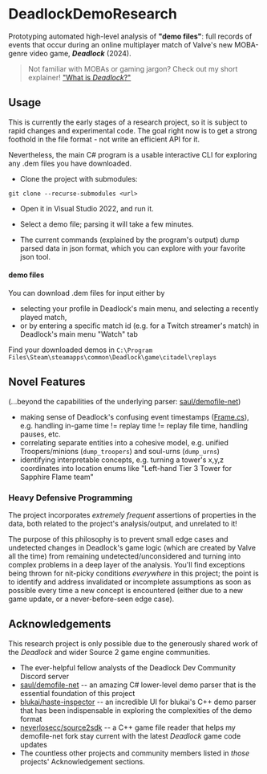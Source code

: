 # DeadlockDemoResearch

Prototyping automated high-level analysis of **"demo files"**: full records of events that occur during an online multiplayer match of Valve's new MOBA-genre video game, ***Deadlock*** (2024).

> Not familiar with MOBAs or gaming jargon? Check out my short explainer! ["What is *Deadlock*?"](https://github.com/cmorley191/SchemaGenDemofileNet-cm191/blob/main/what_is_deadlock.md)

## Usage

This is currently the early stages of a research project, so it is subject to rapid changes and experimental code. The goal right now is to get a strong foothold in the file format - not write an efficient API for it.

Nevertheless, the main C# program is a usable interactive CLI for exploring any .dem files you have downloaded.

- Clone the project with submodules:
```
git clone --recurse-submodules <url>
```

- Open it in Visual Studio 2022, and run it. 

- Select a demo file; parsing it will take a few minutes.

- The current commands (explained by the program's output) dump parsed data in json format, which you can explore with your favorite json tool.

#### demo files

You can download .dem files for input either by
- selecting your profile in Deadlock's main menu, and selecting a recently played match,
- or by entering a specific match id (e.g. for a Twitch streamer's match) in Deadlock's main menu "Watch" tab

Find your downloaded demos in `C:\Program Files\Steam\steamapps\common\Deadlock\game\citadel\replays`

## Novel Features

(...beyond the capabilities of the underlying parser: [saul/demofile-net](https://github.com/saul/demofile-net))

- making sense of Deadlock's confusing event timestamps ([Frame.cs](DeadlockDemoResearch/DataModels/Frame.cs)), e.g. handling in-game time != replay time != replay file time, handling pauses, etc.
- correlating separate entities into a cohesive model, e.g. unified Troopers/minions (`dump_troopers`) and soul-urns (`dump_urns`)
- identifying interpretable concepts, e.g. turning a tower's x,y,z coordinates into location enums like "Left-hand Tier 3 Tower for Sapphire Flame team"

### Heavy **Defensive Programming**
The project incorporates *extremely frequent* assertions of properties in the data, both related to the project's analysis/output, and unrelated to it! 

The purpose of this philosophy is to prevent small edge cases and undetected changes in Deadlock's game logic (which are created by Valve all the time) from remaining undetected/unconsidered and turning into complex problems in a deep layer of the analysis. You'll find exceptions being thrown for nit-picky conditions *everywhere* in this project; the point is to identify and address invalidated or incomplete assumptions as soon as possible every time a new concept is encountered (either due to a new game update, or a never-before-seen edge case).

## Acknowledgements

This research project is only possible due to the generously shared work of the *Deadlock* and wider Source 2 game engine communities.

- The ever-helpful fellow analysts of the Deadlock Dev Community Discord server
- [saul/demofile-net](https://github.com/saul/demofile-net) -- an amazing C# lower-level demo parser that is the essential foundation of this project
- [blukai/haste-inspector](https://github.com/blukai/haste-inspector) -- an incredible UI for blukai's C++ demo parser that has been indispensable in exploring the complexities of the demo format
- [neverlosecc/source2sdk](https://github.com/neverlosecc/source2gen) -- a C++ game file reader that helps my demofile-net fork stay current with the latest *Deadlock* game code updates
- The countless other projects and community members listed in *those* projects' Acknowledgement sections.